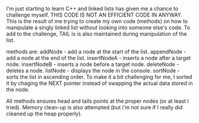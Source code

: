 I'm just starting to learn C++ and linked lists has given me a chance to challenge myself.
THIS CODE IS NOT AN EFFICIENT CODE IN ANYWAY.
This is the result of me trying to create my own code (methods) on how to manipulate a singly linked list without looking into someone else's code. To add to the challenge, TAIL is is also maintained during manipulation of the list.

methods are:
  addNode     - add a node at the start of the list.
  appendNode  - add a node at the end of the list.
  insertNodeA - inserts a node after a target node.
  insertNodeB - inserts a node before a target node.
  deleteNode  - deletes a node.
  listNode    - displays the node in the console.
  sortNode    - sorts the list in ascending order. To make it a bit challenging for me, I sorted it by chaging the NEXT pointer instead of swapping the actual data stored in the node. 
  
  All methods ensures head and tails points at the proper nodes (or at least I tried).
  Memory clean-up is also attempted (but i'm not sure if I really did cleaned up the heap properly).
  



